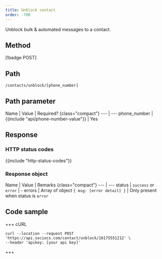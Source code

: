 ```yaml
---
title: Unblock contact
order: -700
---
```


Unblock bulk & automated messages to a contact.

## Method

[!badge POST]

## Path

`/contacts/unblock/[phone_number]`

## Path parameter

Name | Value | Required? {class="compact"}
--- | ---
phone_number | {{include "api/phone-number-value"}} | Yes

## Response

### HTTP status codes

{{include "http-status-codes"}}

### Response object

Name | Value | Remarks {class="compact"}
--- | ---
status | `success` or `error` | -
errors | Array of object `{ msg: [error detail] }` | Only present when status is `error`

## Code sample

+++ cURL

```shell
curl --location --request POST 'https://api.sociocs.com/contact/unblock/16175551212' \
--header 'apikey: [your api key]'
```

+++

